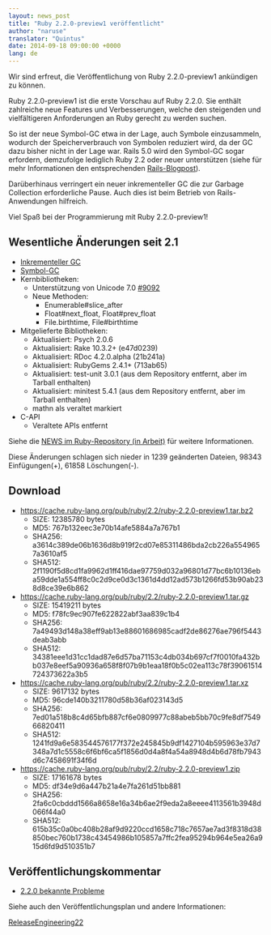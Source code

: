 ```yaml
---
layout: news_post
title: "Ruby 2.2.0-preview1 veröffentlicht"
author: "naruse"
translator: "Quintus"
date: 2014-09-18 09:00:00 +0000
lang: de
---
```


Wir sind erfreut, die Veröffentlichung von Ruby 2.2.0-preview1
ankündigen zu können.

Ruby 2.2.0-preview1 ist die erste Vorschau auf Ruby 2.2.0. Sie enthält
zahlreiche neue Features und Verbesserungen, welche den steigenden und
vielfältigeren Anforderungen an Ruby gerecht zu werden suchen.

So ist der neue Symbol-GC etwa in der Lage, auch Symbole einzusammeln,
wodurch der Speicherverbrauch von Symbolen reduziert wird, da der GC
dazu bisher nicht in der Lage war. Rails 5.0 wird den Symbol-GC sogar
erfordern, demzufolge lediglich Ruby 2.2 oder neuer unterstützen
(siehe für mehr Informationen den entsprechenden
[Rails-Blogpost](http://weblog.rubyonrails.org/2014/8/20/Rails-4-2-beta1/)).

Darüberhinaus verringert ein neuer inkrementeller GC die zur Garbage
Collection erforderliche Pause. Auch dies ist beim Betrieb von
Rails-Anwendungen hilfreich.

Viel Spaß bei der Programmierung mit Ruby 2.2.0-preview1!

## Wesentliche Änderungen seit 2.1

* [Inkrementeller GC](https://bugs.ruby-lang.org/issues/10137)
* [Symbol-GC](https://bugs.ruby-lang.org/issues/9634)
* Kernbibliotheken:
  * Unterstützung von Unicode 7.0 [#9092](https://bugs.ruby-lang.org/issues/9092)
  * Neue Methoden:
    * Enumerable#slice_after
    * Float#next_float, Float#prev_float
    * File.birthtime, File#birthtime
* Mitgelieferte Bibliotheken:
  * Aktualisiert: Psych 2.0.6
  * Aktualisiert: Rake 10.3.2+ (e47d0239)
  * Aktualisiert: RDoc 4.2.0.alpha (21b241a)
  * Aktualisiert: RubyGems 2.4.1+ (713ab65)
  * Aktualisiert: test-unit 3.0.1 (aus dem Repository entfernt, aber im Tarball enthalten)
  * Aktualisiert: minitest 5.4.1 (aus dem Repository entfernt, aber im Tarball enthalten)
  * mathn als veraltet markiert
* C-API
  * Veraltete APIs entfernt

Siehe die [NEWS im Ruby-Repository (in Arbeit)](https://github.com/ruby/ruby/blob/v2_2_0_preview1/NEWS)
für weitere Informationen.

Diese Änderungen schlagen sich nieder in 1239 geänderten Dateien,
98343 Einfügungen(+), 61858 Löschungen(-).

## Download

* <https://cache.ruby-lang.org/pub/ruby/2.2/ruby-2.2.0-preview1.tar.bz2>
  * SIZE:   12385780 bytes
  * MD5:    767b132eec3e70b14afe5884a7a767b1
  * SHA256: a3614c389de06b1636d8b919f2cd07e85311486bda2cb226a5549657a3610af5
  * SHA512: 2f1190f5d8cd1fa9962d1ff416dae97759d032a96801d77bc6b10136eba59dde1a554ff8c0c2d9ce0d3c1361d4dd12ad573b1266fd53b90ab238d8ce39e6b862
* <https://cache.ruby-lang.org/pub/ruby/2.2/ruby-2.2.0-preview1.tar.gz>
  * SIZE:   15419211 bytes
  * MD5:    f78fc9ec907fe622822abf3aa839c1b4
  * SHA256: 7a49493d148a38eff9ab13e88601686985cadf2de86276ae796f5443deab3abb
  * SHA512: 34381eee1d31cc1dad87e6d57ba71153c4db034b697cf7f0010fa432bb037e8eef5a90936a658f8f07b9b1eaa18f0b5c02ea113c78f39061514724373622a3b5
* <https://cache.ruby-lang.org/pub/ruby/2.2/ruby-2.2.0-preview1.tar.xz>
  * SIZE:   9617132 bytes
  * MD5:    96cde140b3211780d58b36af023143d5
  * SHA256: 7ed01a518b8c4d65bfb887cf6e0809977c88abeb5bb70c9fe8df754966820411
  * SHA512: 1241fd9a6e583544576177f372e245845b9df1427104b595963e37d7348a7d1c5558c6f6bf6ca5f1856d0d4a8f4a54a8948d4b6d78fb7943d6c7458691f34f6d
* <https://cache.ruby-lang.org/pub/ruby/2.2/ruby-2.2.0-preview1.zip>
  * SIZE:   17161678 bytes
  * MD5:    df34e9d6a447b21a4e7fa261d51bb881
  * SHA256: 2fa6c0cbddd1566a8658e16a34b6ae2f9eda2a8eeee4113561b3948d066f44a0
  * SHA512: 615b35c0a0bc408b28af9d9220ccd1658c718c7657ae7ad3f8318d38850bec760b1738c43454986b105857a7ffc2fea95294b964e5ea26a915d6fd9d510351b7

## Veröffentlichungskommentar

* [2.2.0 bekannte Probleme](https://bugs.ruby-lang.org/projects/ruby-trunk/issues?query_id=115)

Siehe auch den Veröffentlichungsplan und andere Informationen:

[ReleaseEngineering22](https://bugs.ruby-lang.org/projects/ruby-trunk/wiki/ReleaseEngineering22)
